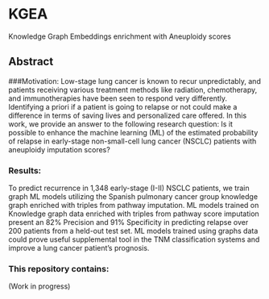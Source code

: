 # KGEA
Knowledge Graph Embeddings enrichment with Aneuploidy scores

## Abstract
###Motivation: 
Low-stage lung cancer is known to recur unpredictably, and patients receiving various treatment methods
like radiation, chemotherapy, and immunotherapies have been seen to respond very differently. Identifying a priori if a
patient is going to relapse or not could make a difference in terms of saving lives and personalized care offered. In this
work, we provide an answer to the following research question: Is it possible to enhance the machine learning (ML) of the
estimated probability of relapse in early-stage non-small-cell lung cancer (NSCLC) patients with aneuploidy imputation
scores?
### Results: 
To predict recurrence in 1,348 early-stage (I-II) NSCLC patients, we train graph ML models utilizing the
Spanish pulmonary cancer group knowledge graph enriched with triples from pathway imputation. ML models trained on
Knowledge graph data enriched with triples from pathway score imputation present an 82% Precision and 91% Specificity
in predicting relapse over 200 patients from a held-out test set. ML models trained using graphs data could prove useful
supplemental tool in the TNM classification systems and improve a lung cancer patient’s prognosis.

### This repository contains:
(Work in progress)

